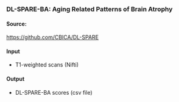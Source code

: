 ### DL-SPARE-BA: Aging Related Patterns of Brain Atrophy 

#### Source:

https://github.com/CBICA/DL-SPARE

#### Input

- T1-weighted scans (Nifti)


#### Output

- DL-SPARE-BA scores (csv file)

